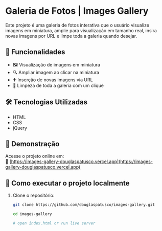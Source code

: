 # Galeria de Fotos | Images Gallery

Este projeto é uma galeria de fotos interativa que o usuário visualize imagens em miniatura, amplie para visualização em tamanho real, insira novas imagens por URL e limpe toda a galeria quando desejar.

## 🚀 Funcionalidades

- 🖼️ Visualização de imagens em miniatura
- 🔍 Ampliar imagem ao clicar na miniatura
- ➕ Inserção de novas imagens via URL
- 🧹 Limpeza de toda a galeria com um clique

## 🛠️ Tecnologias Utilizadas

- HTML
- CSS
- jQuery

## 📌 Demonstração

Acesse o projeto online em:  
🔗 [https://images-gallery-douglaspatusco.vercel.app](https://images-gallery-douglaspatusco.vercel.app)

## 📁 Como executar o projeto localmente

1. Clone o repositório:
   ```bash
   git clone https://github.com/douglaspatusco/images-gallery.git

   cd images-gallery

   # open index.html or run live server
   ```
